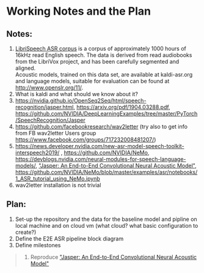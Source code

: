 # Working Notes and the Plan

## Notes:
1. [LibriSpeech ASR corpus](http://www.openslr.org/12) is a corpus of approximately 1000 hours of 16kHz read English speech. 
The data is derived from read audiobooks from the LibriVox project, and has been carefully segmented and aligned.<br>
Acoustic models, trained on this data set, are available at kaldi-asr.org and language models, suitable for evaluation can be found at http://www.openslr.org/11/.
2. What is kaldi and what should we know about it?
3. https://nvidia.github.io/OpenSeq2Seq/html/speech-recognition/jasper.html, https://arxiv.org/pdf/1904.03288.pdf, https://github.com/NVIDIA/DeepLearningExamples/tree/master/PyTorch/SpeechRecognition/Jasper
4. https://github.com/facebookresearch/wav2letter (try also to get info from FB wav2letter Users group https://www.facebook.com/groups/717232008481207/)
5. https://news.developer.nvidia.com/new-asr-model-speech-toolkit-interspeech2019/ , https://github.com/NVIDIA/NeMo, https://devblogs.nvidia.com/neural-modules-for-speech-language-models/, 
["Jasper: An End-to-End Convolutional Neural Acoustic Model"](https://arxiv.org/pdf/1904.03288.pdf), https://github.com/NVIDIA/NeMo/blob/master/examples/asr/notebooks/1_ASR_tutorial_using_NeMo.ipynb
6. wav2letter installation is not trivial

## Plan:
1. Set-up the repository and the data for the baseline model and pipline on local machine and on cloud vm (what cloud? what basic configuration to create?)
2. Define the E2E ASR pipeline block diagram
3. Define milestones
> 1. Reproduce ["Jasper: An End-to-End Convolutional Neural Acoustic Model"](https://arxiv.org/pdf/1904.03288.pdf)

